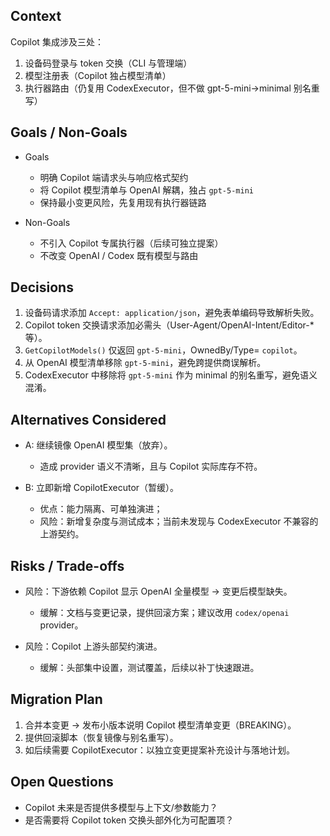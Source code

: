 ## Context

Copilot 集成涉及三处：
1) 设备码登录与 token 交换（CLI 与管理端）
2) 模型注册表（Copilot 独占模型清单）
3) 执行器路由（仍复用 CodexExecutor，但不做 gpt-5-mini→minimal 别名重写）

## Goals / Non-Goals

- Goals
  - 明确 Copilot 端请求头与响应格式契约
  - 将 Copilot 模型清单与 OpenAI 解耦，独占 `gpt-5-mini`
  - 保持最小变更风险，先复用现有执行器链路

- Non-Goals
  - 不引入 Copilot 专属执行器（后续可独立提案）
  - 不改变 OpenAI / Codex 既有模型与路由

## Decisions

1) 设备码请求添加 `Accept: application/json`，避免表单编码导致解析失败。
2) Copilot token 交换请求添加必需头（User-Agent/OpenAI-Intent/Editor-* 等）。
3) `GetCopilotModels()` 仅返回 `gpt-5-mini`，OwnedBy/Type= `copilot`。
4) 从 OpenAI 模型清单移除 `gpt-5-mini`，避免跨提供商误解析。
5) CodexExecutor 中移除将 `gpt-5-mini` 作为 minimal 的别名重写，避免语义混淆。

## Alternatives Considered

- A: 继续镜像 OpenAI 模型集（放弃）。
  - 造成 provider 语义不清晰，且与 Copilot 实际库存不符。

- B: 立即新增 CopilotExecutor（暂缓）。
  - 优点：能力隔离、可单独演进；
  - 风险：新增复杂度与测试成本；当前未发现与 CodexExecutor 不兼容的上游契约。

## Risks / Trade-offs

- 风险：下游依赖 Copilot 显示 OpenAI 全量模型 → 变更后模型缺失。
  - 缓解：文档与变更记录，提供回滚方案；建议改用 `codex/openai` provider。

- 风险：Copilot 上游头部契约演进。
  - 缓解：头部集中设置，测试覆盖，后续以补丁快速跟进。

## Migration Plan

1) 合并本变更 → 发布小版本说明 Copilot 模型清单变更（BREAKING）。
2) 提供回滚脚本（恢复镜像与别名重写）。
3) 如后续需要 CopilotExecutor：以独立变更提案补充设计与落地计划。

## Open Questions

- Copilot 未来是否提供多模型与上下文/参数能力？
- 是否需要将 Copilot token 交换头部外化为可配置项？

